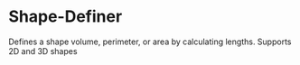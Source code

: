 # Shape-Definer
Defines a shape volume, perimeter, or area by calculating lengths. Supports 2D and 3D shapes
